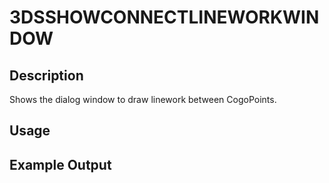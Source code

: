 # 3DSSHOWCONNECTLINEWORKWINDOW

## Description

Shows the dialog window to draw linework between CogoPoints.

## Usage

## Example Output
```
```
